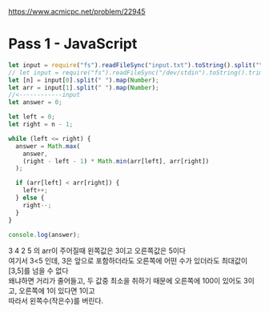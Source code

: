 https://www.acmicpc.net/problem/22945

# Pass 1 - JavaScript
~~~javascript
let input = require("fs").readFileSync("input.txt").toString().split("\n");
// let input = require("fs").readFileSync("/dev/stdin").toString().trim().split('\n');
let [n] = input[0].split(" ").map(Number);
let arr = input[1].split(" ").map(Number);
//<------------input
let answer = 0;

let left = 0;
let right = n - 1;

while (left <= right) {
  answer = Math.max(
    answer,
    (right - left - 1) * Math.min(arr[left], arr[right])
  );

  if (arr[left] < arr[right]) {
    left++;
  } else {
    right--;
  }
}

console.log(answer);

~~~

3 4 2 5 의 arr이 주어질때 왼쪽값은 3이고 오른쪽값은 5이다  
여기서 3<5 인데, 3은 앞으로 포함하더라도 오른쪽에 어떤 수가 있더라도 최대값이 [3,5]를 넘을 수 없다  
왜냐하면 거리가 줄어들고, 두 값중 최소을 취하기 때문에 오른쪽에 100이 있어도 3이고, 오른쪽에 1이 있다면 1이고  
따라서 왼쪽수(작은수)를 버린다.
